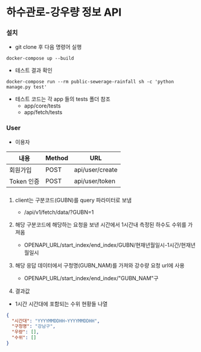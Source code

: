 # 하수관로-강우량 정보 API

### 설치
- git clone 후 다음 명령어 실행
```
docker-compose up --build
```
- 테스트 결과 확인
```
docker-compose run --rm public-sewerage-rainfall sh -c 'python manage.py test'
```
- 테스트 코드는 각 app 들의 tests 폴더 참조
  - app/core/tests
  - app/fetch/tests

### User
- 이용자

| 내용       | Method | URL             |
| ---------- | ------ | --------------- |
| 회원가입   | POST   | api/user/create |
| Token 인증 | POST   | api/user/token  |

###

1. client는 구분코드(GUBN)를 query 파라미터로 보냄
   -  /api/v1/fetch/data/?GUBN=1
2. 해당 구분코드에 해당하는 요청을 보낸 시간에서 1시간내 측정된 하수도 수위를 가져옴
   - OPENAPI_URL/start_index/end_index/GUBN/현재년월일시-1시간/현재년월일시

3. 해당 응답 데이터에서 구청명(GUBN_NAM)를 가져와 강수량 요청 url에 사용
   - OPENAPI_URL/start_index/end_index/"GUBN_NAM"구
  
4. 결과값
  - 1시간 시간대에 포함되는 수위 현황들 나열
```json
{ 
  "시간대": "YYYYMMDDHH~YYYYMMDDHH",
  "구청명": "강남구",
  "우량": [],
  "수위": []
}
```